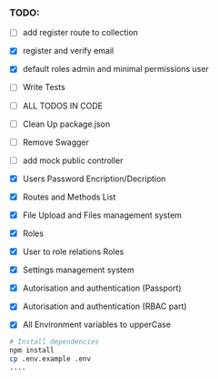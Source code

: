 ### TODO: 
- [ ] add register route to  collection
- [x] register and verify email
- [x] default roles admin and minimal permissions user
- [ ] Write Tests
- [ ] ALL TODOS IN CODE
- [ ] Clean Up package.json
- [ ] Remove Swagger
- [ ] add mock public controller
- [x] Users Password Encription/Decription
- [x] Routes and Methods List
- [x] File Upload and Files management system
- [x] Roles
- [x] User to role relations Roles
- [x] Settings management system
- [x] Autorisation and authentication (Passport)
- [x] Autorisation and authentication (RBAC part)
- [x] All Environment variables to upperCase


```bash
# Install dependencies
npm install
cp .env.example .env
....